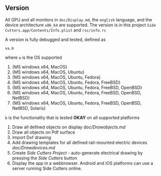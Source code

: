 ## Version

All GPU and all monitors in `doc/Display.md`, the `english` language, and the device architecture `x86_64` are supported.
The version is in this project `Side Cutters.app/Contents/Info.plist` and `rsc/info.rc`

A version is fully debugged and tested, defined as 

`va.b` 

where `a` is the OS supported 
1. {MS windows x64, MacOS} 
2. {MS windows x64, MacOS, Ubuntu} 
3. {MS windows x64, MacOS, Ubuntu, Fedora} 
4. {MS windows x64, MacOS, Ubuntu, Fedora, FreeBSD}
5. {MS windows x64, MacOS, Ubuntu, Fedora, FreeBSD, OpenBSD}
6. {MS windows x64, MacOS, Ubuntu, Fedora, FreeBSD, OpenBSD, NetBSD}
7. {MS windows x64, MacOS, Ubuntu, Fedora, FreeBSD, OpenBSD, NetBSD, Solaris}

`b` is the functionality that is tested **OKAY** on all supported platforms
1. Draw all defined objects on display *doc/Drawobjects.md*         
2. Draw all objects on Pdf surface      
3. Import Dxf drawing
4. Add drawing templates for all defined rail-mounted electric devices *doc/Drawdevices.md*              
5. Create *Side Cutters Project* - auto-generate electrical drawing by pressing the *Side Cutters* button  
6. Display the app in a webbrowser. Android and iOS platforms can use a server running Side Cutters online.

